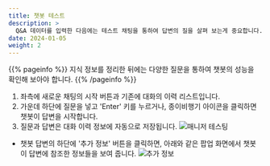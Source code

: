 ```yaml
---
title: 챗봇 테스트
description: >
  Q&A 데이터를 입력한 다음에는 테스트 채팅을 통하여 답변의 질을 살펴 보는게 중요합니다.
date: 2024-01-05
weight: 2
---
```


{{% pageinfo %}}
지식 정보를 정리한 뒤에는 다양한 질문을 통하여 챗봇의 성능을 확인해 보아야 합니다.
{{% /pageinfo %}}

1. 좌측에 새로운 채팅의 시작 버튼과  기존에 대화의 이력 리스트입니다.
2. 가운데 하단에 질문을 넣고 'Enter' 키를 누르거나, 종이비행기 아이콘을 클릭하면 챗봇이 답변을 시작합니다.
3. 질문과 답변은 대화 이력 정보에 자동으로 저장됩니다.
![매니저 테스팅](/docs/tasks/image-3.png)

* 챗봇 답변의 하단에 '추가 정보' 버튼을 클릭하면, 아래와 같은 팝업 화면에서 챗봇이 답변에 참조한 정보들을 보여 줍니다. 
![추가 정보](/docs/tasks/image-4.png)